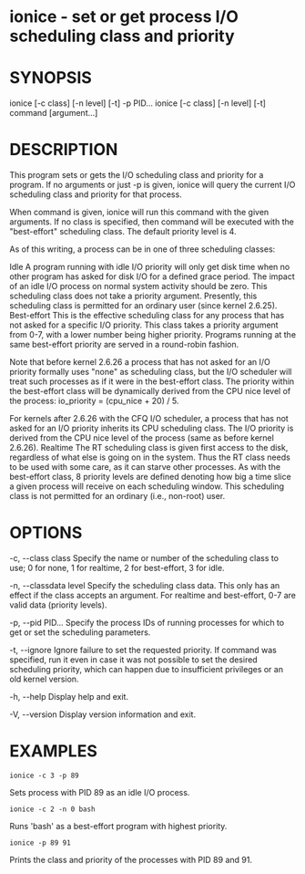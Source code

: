 #  ionice - set or get process I/O scheduling class and priority 

# SYNOPSIS
ionice [-c class] [-n level] [-t] -p PID...
ionice [-c class] [-n level] [-t] command [argument...]  

# DESCRIPTION
This program sets or gets the I/O scheduling class and priority for a program. If no arguments or just -p is given, ionice will query the current I/O scheduling class and priority for that process.

When command is given, ionice will run this command with the given arguments. If no class is specified, then command will be executed with the "best-effort" scheduling class. The default priority level is 4.

As of this writing, a process can be in one of three scheduling classes:

Idle
A program running with idle I/O priority will only get disk time when no other program has asked for disk I/O for a defined grace period. The impact of an idle I/O process on normal system activity should be zero. This scheduling class does not take a priority argument. Presently, this scheduling class is permitted for an ordinary user (since kernel 2.6.25). 
Best-effort
This is the effective scheduling class for any process that has not asked for a specific I/O priority. This class takes a priority argument from 0-7, with a lower number being higher priority. Programs running at the same best-effort priority are served in a round-robin fashion.

Note that before kernel 2.6.26 a process that has not asked for an I/O priority formally uses "none" as scheduling class, but the I/O scheduler will treat such processes as if it were in the best-effort class. The priority within the best-effort class will be dynamically derived from the CPU nice level of the process: io_priority = (cpu_nice + 20) / 5.

For kernels after 2.6.26 with the CFQ I/O scheduler, a process that has not asked for an I/O priority inherits its CPU scheduling class. The I/O priority is derived from the CPU nice level of the process (same as before kernel 2.6.26).
Realtime
The RT scheduling class is given first access to the disk, regardless of what else is going on in the system. Thus the RT class needs to be used with some care, as it can starve other processes. As with the best-effort class, 8 priority levels are defined denoting how big a time slice a given process will receive on each scheduling window. This scheduling class is not permitted for an ordinary (i.e., non-root) user. 


# OPTIONS

-c, --class class
    Specify the name or number of the scheduling class to use; 0 for none, 1 for realtime, 2 for best-effort, 3 for idle. 



-n, --classdata level
    Specify the scheduling class data. This only has an effect if the class accepts an argument. For realtime and best-effort, 0-7 are valid data (priority levels). 



-p, --pid PID...
    Specify the process IDs of running processes for which to get or set the scheduling parameters. 
    


-t, --ignore
    Ignore failure to set the requested priority. If command was specified, run it even in case it was not possible to set the desired scheduling priority, which can happen due to insufficient privileges or an old kernel version. 



-h, --help
    Display help and exit. 



-V, --version
    Display version information and exit. 




# EXAMPLES
```
ionice -c 3 -p 89
```
Sets process with PID 89 as an idle I/O process.
```
ionice -c 2 -n 0 bash
```
Runs 'bash' as a best-effort program with highest priority.
```
ionice -p 89 91
```
Prints the class and priority of the processes with PID 89 and 91.


